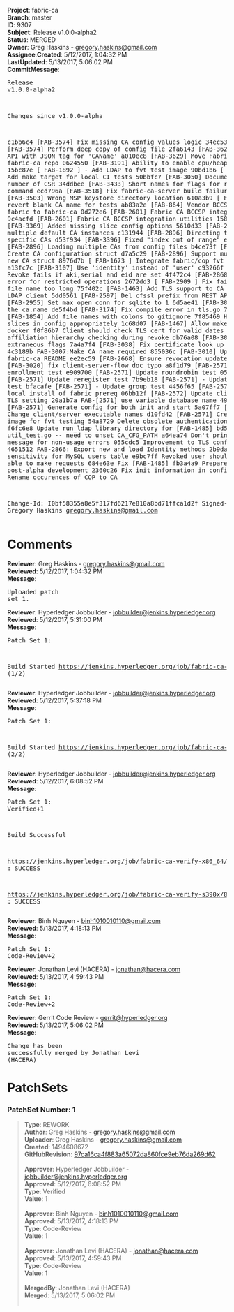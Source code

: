 <strong>Project</strong>: fabric-ca</br><strong>Branch</strong>: master<br><strong>ID</strong>: 9307<br><strong>Subject</strong>: Release v1.0.0-alpha2<br><strong>Status</strong>: MERGED<br><strong>Owner</strong>: Greg Haskins - gregory.haskins@gmail.com<br><strong>Assignee</strong>:<strong>Created</strong>: 5/12/2017, 1:04:32 PM<br><strong>LastUpdated</strong>: 5/13/2017, 5:06:02 PM<br><strong>CommitMessage</strong>:<br><pre>Release v1.0.0-alpha2

Changes since v1.0.0-alpha

c1bb6c4 [FAB-3574] Fix missing CA config values logic
34ec53e [FAB-3574] Perform deep copy of config file
2fa6143 [FAB-3622] Update API with JSON tag for 'CAName'
a010ec8 [FAB-3629] Move Fabric-CA doc to fabric-ca repo
0624550 [FAB-3191] Ability to enable cpu/heap profiling
15bc87e [ FAB-1892 ] - Add LDAP to fvt test image
90bd1b6 [ FAB-3554 ] Add make target for local CI tests
50bbfc7 [FAB-3050] Document serial number of CSR
34ddbee [FAB-3433] Short names for flags for revoke command
ecd796a [FAB-3518] Fix fabric-ca-server build failure
50c540e [FAB-3503] Wrong MSP keystore directory location
610a3b9 [ FAB-2896 ] revert blank CA name for tests
ab83a2e [FAB-864] Vendor BCCSP from fabric to fabric-ca
0d272e6 [FAB-2601] Fabric CA BCCSP integration
9c4acfd [FAB-2601] Fabric CA BCCSP integration utilities
1583adf [FAB-3369] Added missing slice config options
5610d33 [FAB-2896] Start multiple default CA instances
c131944 [FAB-2896] Directing traffic to specific CAs
d53f934 [FAB-3396] Fixed "index out of range" error
3ab84cb [FAB-2896] Loading multiple CAs from config files
b4ce73f [FAB-2896] Create CA configuration struct
d7a5c29 [FAB-2896] Support multiple CAs - new CA struct
8976d7b [ FAB-1673 ] Integrate fabric/cop fvt in CI
a13fc7c [FAB-3107] Use 'identity' instead of 'user'
c93266f [FAB-2841] Revoke fails if aki,serial and eid are set
4f472c4 [FAB-2868] Return 401 error for restricted operations
2672dd3 [ FAB-2909 ] Fix failing UT for file name too long
75f402c [FAB-1463] Add TLS support to CA server's LDAP client
5dd0561 [FAB-2597] Del cfssl prefix from REST APIs
7539e33 [FAB-2955] Set max open conn for sqlite to 1
6d5ae41 [FAB-3061] Persist the ca.name
de5f4bd [FAB-3174] Fix compile error in tls.go
7b356c9 [FAB-1854] Add file names with colons to gitignore
7f85469 Handle string slices in config appropriately
1c68d07 [FAB-1467] Allow make without docker
f0f86b7 Client should check TLS cert for valid dates
b31da6b Fix affiliation hierarchy checking during revoke
db76a08 [FAB-3004] Remove extraneous flags
7a4a7f4 [FAB-3038] Fix certificate look up logic
4c3189b FAB-3007:Make CA name required
855036c [FAB-3010] Update the fabric-ca README
ee2ec59 [FAB-2668] Ensure revocation updates DB
d9a1724 [FAB-3020] fix client-server-flow doc typo
a8f1d79 [FAB-2571] Update enrollment test
e909700 [FAB-2571] Update roundrobin test
05cbac8 [FAB-2571] Update reregister test
7b9eb18 [FAB-2571] - Update reenroll test
bfacafe [FAB-2571] - Update group test
4456f65 [FAB-2571] - Remove local install of fabric prereq
06bb12f [FAB-2572] Update client/server TLS setting
20a1b7a FAB-[2571] use variable database name
4997ae7 [FAB-2571] Generate config for both init and start
5a07ff7 [FAB-2571] Change client/server executable names
d10fd42 [FAB-2571] Create docker image for fvt testing
54a8729 Delete obsolete authentication test
f6fc6e8 Update run_ldap library directory for [FAB-1485]
bd594b5 Failing util_test.go -- need to unset CA_CFG_PATH
a64ea74 Don't print usage message for non-usage errors
055cdc5 Improvement to TLS configurations
4651512 FAB-2866: Export new and load Identity methods
2b9daa3 Case sensitivity for MySQL users table
e9bc7ff Revoked user should not be able to make requests
684e63e Fix [FAB-1485]
fb3a4a9 Prepare for post-alpha development
2360c26 Fix init information in config.go
4325538 Rename occurences of COP to CA


Change-Id: I0bf58355a8e5f317fd6217e810a8bd71ffca1d2f
Signed-off-by: Gregory Haskins <gregory.haskins@gmail.com>
</pre><h1>Comments</h1><strong>Reviewer</strong>: Greg Haskins - gregory.haskins@gmail.com<br><strong>Reviewed</strong>: 5/12/2017, 1:04:32 PM<br><strong>Message</strong>: <pre>Uploaded patch set 1.</pre><strong>Reviewer</strong>: Hyperledger Jobbuilder - jobbuilder@jenkins.hyperledger.org<br><strong>Reviewed</strong>: 5/12/2017, 5:31:00 PM<br><strong>Message</strong>: <pre>Patch Set 1:

Build Started https://jenkins.hyperledger.org/job/fabric-ca-verify-s390x/833/ (1/2)</pre><strong>Reviewer</strong>: Hyperledger Jobbuilder - jobbuilder@jenkins.hyperledger.org<br><strong>Reviewed</strong>: 5/12/2017, 5:37:18 PM<br><strong>Message</strong>: <pre>Patch Set 1:

Build Started https://jenkins.hyperledger.org/job/fabric-ca-verify-x86_64/826/ (2/2)</pre><strong>Reviewer</strong>: Hyperledger Jobbuilder - jobbuilder@jenkins.hyperledger.org<br><strong>Reviewed</strong>: 5/12/2017, 6:08:52 PM<br><strong>Message</strong>: <pre>Patch Set 1: Verified+1

Build Successful 

https://jenkins.hyperledger.org/job/fabric-ca-verify-x86_64/826/ : SUCCESS

https://jenkins.hyperledger.org/job/fabric-ca-verify-s390x/833/ : SUCCESS</pre><strong>Reviewer</strong>: Binh Nguyen - binh1010010110@gmail.com<br><strong>Reviewed</strong>: 5/13/2017, 4:18:13 PM<br><strong>Message</strong>: <pre>Patch Set 1: Code-Review+2</pre><strong>Reviewer</strong>: Jonathan Levi (HACERA) - jonathan@hacera.com<br><strong>Reviewed</strong>: 5/13/2017, 4:59:43 PM<br><strong>Message</strong>: <pre>Patch Set 1: Code-Review+2</pre><strong>Reviewer</strong>: Gerrit Code Review - gerrit@hyperledger.org<br><strong>Reviewed</strong>: 5/13/2017, 5:06:02 PM<br><strong>Message</strong>: <pre>Change has been successfully merged by Jonathan Levi (HACERA)</pre><h1>PatchSets</h1><h3>PatchSet Number: 1</h3><blockquote><strong>Type</strong>: REWORK<br><strong>Author</strong>: Greg Haskins - gregory.haskins@gmail.com<br><strong>Uploader</strong>: Greg Haskins - gregory.haskins@gmail.com<br><strong>Created</strong>: 1494608672<br><strong>GitHubRevision</strong>: [97ca16ca4f883a65072da860fce9eb76da269d62](https://github.com/hyperledger/fabric-ca/commit/97ca16ca4f883a65072da860fce9eb76da269d62)<br><br><strong>Approver</strong>: Hyperledger Jobbuilder - jobbuilder@jenkins.hyperledger.org<br><strong>Approved</strong>: 5/12/2017, 6:08:52 PM<br><strong>Type</strong>: Verified<br><strong>Value</strong>: 1<br><br><strong>Approver</strong>: Binh Nguyen - binh1010010110@gmail.com<br><strong>Approved</strong>: 5/13/2017, 4:18:13 PM<br><strong>Type</strong>: Code-Review<br><strong>Value</strong>: 1<br><br><strong>Approver</strong>: Jonathan Levi (HACERA) - jonathan@hacera.com<br><strong>Approved</strong>: 5/13/2017, 4:59:43 PM<br><strong>Type</strong>: Code-Review<br><strong>Value</strong>: 1<br><br><strong>MergedBy</strong>: Jonathan Levi (HACERA)<br><strong>Merged</strong>: 5/13/2017, 5:06:02 PM<br><br></blockquote>